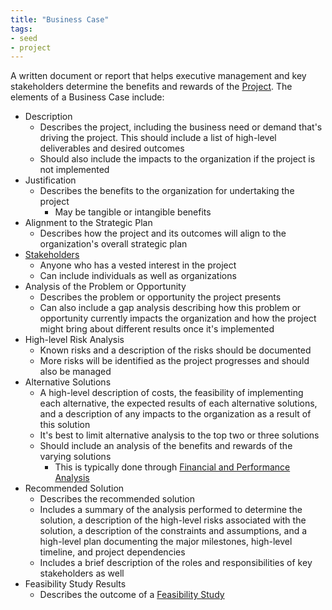 ```yaml
---
title: "Business Case"
tags:
- seed
- project
---
```


A written document or report that helps executive management and key stakeholders determine the benefits and rewards of the [Project](notes/Project.md). The elements of a Business Case include:

- Description
	- Describes the project, including the business need or demand that's driving the project. This should include a list of high-level deliverables and desired outcomes
	- Should also include the impacts to the organization if the project is not implemented
- Justification
	- Describes the benefits to the organization for undertaking the project
		- May be tangible or intangible benefits
- Alignment to the Strategic Plan
	- Describes how the project and its outcomes will align to the organization's overall strategic plan
- [Stakeholders](notes/Stakeholders) 
	- Anyone who has a vested interest in the project
	- Can include individuals as well as organizations
- Analysis of the Problem or Opportunity
	- Describes the problem or opportunity the project presents
	- Can also include a gap analysis describing how this problem or opportunity currently impacts the organization and how the project might bring about different results once it's implemented
- High-level Risk Analysis
	- Known risks and a description of the risks should be documented
	- More risks will be identified as the project progresses and should also be managed
- Alternative Solutions
	- A high-level description of costs, the feasibility of implementing each alternative, the expected results of each alternative solutions, and a description of any impacts to the organization as a result of this solution
	- It's best to limit alternative analysis to the top two or three solutions
	- Should include an analysis of the benefits and rewards of the varying solutions
		- This is typically done through [Financial and Performance Analysis](notes/Financial%20and%20Performance%20Analysis)
- Recommended Solution
	- Describes the recommended solution
	- Includes a summary of the analysis performed to determine the solution, a description of the high-level risks associated with the solution, a description of the constraints and assumptions, and a high-level plan documenting the major milestones, high-level timeline, and project dependencies
	- Includes a brief description of the roles and responsibilities of key stakeholders as well
- Feasibility Study Results
	- Describes the outcome of a [Feasibility Study](notes/Feasibility%20Study) 